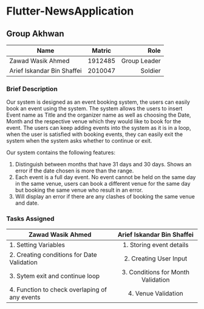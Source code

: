# Flutter-NewsApplication

## Group Akhwan


 
| Name        | Matric           | Role  |
| ------------- |:-------------:| -----:|
| Zawad Wasik Ahmed   | 1912485 | Group Leader |
| Arief Iskandar Bin Shaffei     |   2010047    |   Soldier |

 ### Brief Description 

Our system is designed as an event booking system, the users can easily book an event using the system. The system allows the users to
insert Event name as Title and the organizer name as well as choosing the Date, Month and the respective venue which they would like to book for the event. The users can keep adding events into the system as it is in a loop, when the user is satisfied with booking events, they can easily exit the system when the system asks whether to continue or exit. 

Our system contains the following features:
1. Distinguish between months that have 31 days and 30 days. Shows an error if the date chosen is more than the range.
2. Each event is a full day event. No event cannot be held on the same day in the same venue, users can book a different venue for the same day but booking the same venue who result in an error.
3. Will display an error if there are any clashes of booking the same venue and date. 

### Tasks Assigned

| Zawad Wasik Ahmed   | Arief Iskandar Bin Shaffei |
| --------------------------------------------------|:--------------------------------------:|
|     1. Setting Variables                          |     1. Storing event details           | 
|     2. Creating conditions for Date Validation    |     2. Creating User Input             |
|     3. Sytem exit and continue loop               |     3. Conditions for Month Validation |
|     4. Function to check overlaping of any events |     4. Venue Validation                |
    

